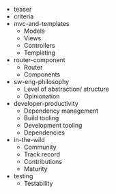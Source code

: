 - teaser
- criteria
- mvc-and-templates
	- Models
	- Views
	- Controllers
	- Templating
- router-component
	- Router
	- Components
- sw-eng-philosophy
	- Level of abstraction/ structure
	- Opinionation
- developer-productivity
	- Dependency management
	- Build tooling
	- Development tooling
	- Dependencies
- in-the-wild
	- Community
	- Track record
	- Contributions
	- Maturity
- testing
	- Testability
